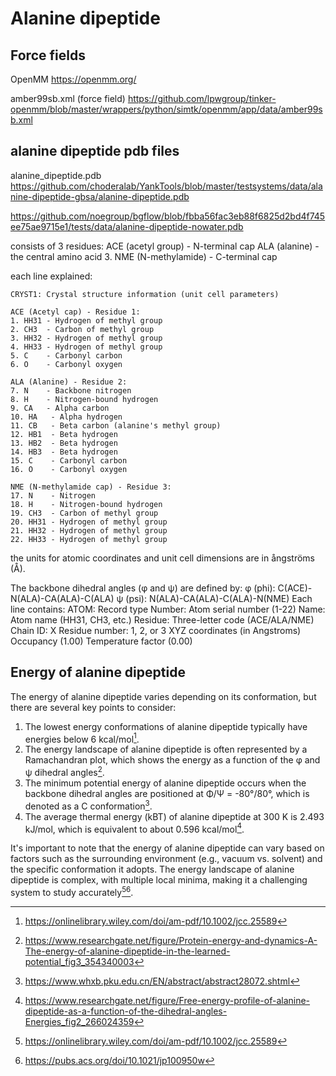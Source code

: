 # Alanine dipeptide

## Force fields
OpenMM
https://openmm.org/

amber99sb.xml (force field)
https://github.com/lpwgroup/tinker-openmm/blob/master/wrappers/python/simtk/openmm/app/data/amber99sb.xml

## alanine dipeptide pdb files

alanine_dipeptide.pdb
https://github.com/choderalab/YankTools/blob/master/testsystems/data/alanine-dipeptide-gbsa/alanine-dipeptide.pdb

https://github.com/noegroup/bgflow/blob/fbba56fac3eb88f6825d2bd4f745ee75ae9715e1/tests/data/alanine-dipeptide-nowater.pdb

consists of 3 residues:
ACE (acetyl group) - N-terminal cap
ALA (alanine) - the central amino acid
3. NME (N-methylamide) - C-terminal cap

each line explained:
```
CRYST1: Crystal structure information (unit cell parameters)

ACE (Acetyl cap) - Residue 1:
1. HH31 - Hydrogen of methyl group
2. CH3  - Carbon of methyl group
3. HH32 - Hydrogen of methyl group
4. HH33 - Hydrogen of methyl group
5. C    - Carbonyl carbon
6. O    - Carbonyl oxygen

ALA (Alanine) - Residue 2:
7. N    - Backbone nitrogen
8. H    - Nitrogen-bound hydrogen
9. CA   - Alpha carbon
10. HA   - Alpha hydrogen
11. CB   - Beta carbon (alanine's methyl group)
12. HB1  - Beta hydrogen
13. HB2  - Beta hydrogen
14. HB3  - Beta hydrogen
15. C    - Carbonyl carbon
16. O    - Carbonyl oxygen

NME (N-methylamide cap) - Residue 3:
17. N    - Nitrogen
18. H    - Nitrogen-bound hydrogen
19. CH3  - Carbon of methyl group
20. HH31 - Hydrogen of methyl group
21. HH32 - Hydrogen of methyl group
22. HH33 - Hydrogen of methyl group
```
the units for atomic coordinates and unit cell dimensions are in ångströms (Å).

The backbone dihedral angles (φ and ψ) are defined by:
φ (phi): C(ACE)-N(ALA)-CA(ALA)-C(ALA) 
ψ (psi): N(ALA)-CA(ALA)-C(ALA)-N(NME) 
Each line contains:
ATOM: Record type
Number: Atom serial number (1-22)
Name: Atom name (HH31, CH3, etc.)
Residue: Three-letter code (ACE/ALA/NME)
Chain ID: X
Residue number: 1, 2, or 3
XYZ coordinates (in Angstroms)
Occupancy (1.00)
Temperature factor (0.00)

## Energy of alanine dipeptide

The energy of alanine dipeptide varies depending on its conformation, but there are several key points to consider:

1. The lowest energy conformations of alanine dipeptide typically have energies below 6 kcal/mol[^2].
2. The energy landscape of alanine dipeptide is often represented by a Ramachandran plot, which shows the energy as a function of the φ and ψ dihedral angles[^3].
3. The minimum potential energy of alanine dipeptide occurs when the backbone dihedral angles are positioned at Φ/Ψ = -80°/80°, which is denoted as a C conformation[^6].
4. The average thermal energy (kBT) of alanine dipeptide at 300 K is 2.493 kJ/mol, which is equivalent to about 0.596 kcal/mol[^5].

It's important to note that the energy of alanine dipeptide can vary based on factors such as the surrounding environment (e.g., vacuum vs. solvent) and the specific conformation it adopts. The energy landscape of alanine dipeptide is complex, with multiple local minima, making it a challenging system to study accurately[^2][^4].


[^1]: https://pmc.ncbi.nlm.nih.gov/articles/PMC3913540/

[^2]: https://onlinelibrary.wiley.com/doi/am-pdf/10.1002/jcc.25589

[^3]: https://www.researchgate.net/figure/Protein-energy-and-dynamics-A-The-energy-of-alanine-dipeptide-in-the-learned-potential_fig3_354340003

[^4]: https://pubs.acs.org/doi/10.1021/jp100950w

[^5]: https://www.researchgate.net/figure/Free-energy-profile-of-alanine-dipeptide-as-a-function-of-the-dihedral-angles-Energies_fig2_266024359

[^6]: https://www.whxb.pku.edu.cn/EN/abstract/abstract28072.shtml

[^7]: https://pubs.acs.org/doi/10.1021/acs.jpcb.7b01130

